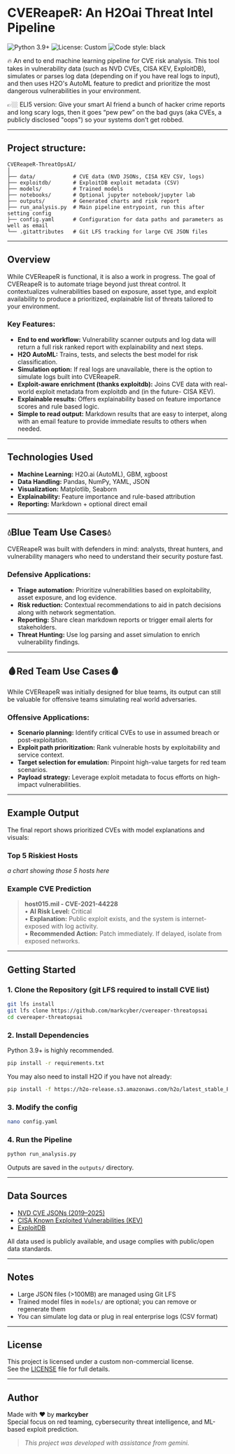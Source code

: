 
# CVEReapeR: An H2Oai Threat Intel Pipeline

![Python 3.9+](https://img.shields.io/badge/python-3.9+-blue.svg)
![License: Custom](https://img.shields.io/badge/License-Custom-blue.svg)
![Code style: black](https://img.shields.io/badge/code%20style-black-000000.svg)

🔥 An end to end machine learning pipeline for CVE risk analysis. This tool takes in vulnerability data (such as NVD CVEs, CISA KEV, ExploitDB), simulates or parses log data (depending on if you have real logs to input), and then uses H2O's AutoML feature to predict and prioritize the most dangerous vulnerabilities in your environment.


👉🏼 ELI5 version: Give your smart AI friend a bunch of hacker crime reports and long scary logs, then it goes “pew pew” on the bad guys (aka CVEs, a publicly disclosed "oops") so your systems don’t get robbed.


---

## Project structure:

```
CVEReapeR-ThreatOpsAI/
│
├── data/            # CVE data (NVD JSONs, CISA KEV CSV, logs)
├── exploitdb/       # ExploitDB exploit metadata (CSV)
├── models/          # Trained models
├── notebooks/       # Optional jupyter notebook/jupyter lab
├── outputs/         # Generated charts and risk report
├── run_analysis.py  # Main pipeline entrypoint, run this after setting config
├── config.yaml      # Configuration for data paths and parameters as well as email
└── .gitattributes   # Git LFS tracking for large CVE JSON files
```

---

## Overview

While CVEReapeR is functional, it is also a work in progress. The goal of CVEReapeR is to automate triage beyond just threat control. It contextualizes vulnerabilities based on exposure, asset type, and exploit availability to produce a prioritized, explainable list of threats tailored to your environment.

### Key Features:

- **End to end workflow:** Vulnerability scanner outputs and log data will return a full risk ranked report with explainability and next steps.
- **H2O AutoML:** Trains, tests, and selects the best model for risk classification.
- **Simulation option:** If real logs are unavailable, there is the option to simulate logs built into CVEReapeR.
- **Exploit-aware enrichment (thanks exploitdb):** Joins CVE data with real-world exploit metadata from exploitdb and (in the future- CISA KEV).
- **Explainable results:** Offers explainability based on feature importance scores and rule based logic.
- **Simple to read output:** Markdown results that are easy to interpet, along with an email feature to provide immediate results to others when needed.

---

## Technologies Used

- **Machine Learning:** H2O.ai (AutoML), GBM, xgboost
- **Data Handling:** Pandas, NumPy, YAML, JSON  
- **Visualization:** Matplotlib, Seaborn  
- **Explainability:** Feature importance and rule-based attribution  
- **Reporting:** Markdown + optional direct email

---

## 💧Blue Team Use Cases💧

CVEReapeR was built with defenders in mind: analysts, threat hunters, and vulnerability managers who need to understand their security posture fast.

### Defensive Applications:

- **Triage automation:** Prioritize vulnerabilities based on exploitability, asset exposure, and log evidence.
- **Risk reduction:** Contextual recommendations to aid in patch decisions along with network segmentation.
- **Reporting:** Share clean markdown reports or trigger email alerts for stakeholders.
- **Threat Hunting:** Use log parsing and asset simulation to enrich vulnerability findings.
  
---

## 🩸Red Team Use Cases🩸

While CVEReapeR was initially designed for blue teams, its output can still be valuable for offensive teams simulating real world adversaries.

### Offensive Applications:

- **Scenario planning:** Identify critical CVEs to use in assumed breach or post-exploitation.
- **Exploit path prioritization:** Rank vulnerable hosts by exploitability and service context.
- **Target selection for emulation:** Pinpoint high-value targets for red team scenarios.
- **Payload strategy:** Leverage exploit metadata to focus efforts on high-impact vulnerabilities.

---

## Example Output

The final report shows prioritized CVEs with model explanations and visuals:

### Top 5 Riskiest Hosts

*a chart showing those 5 hosts here*

### Example CVE Prediction

> **host015.mil - CVE-2021-44228**  
> • **AI Risk Level:** Critical  
> • **Explanation:** Public exploit exists, and the system is internet-exposed with log activity.  
> • **Recommended Action:** Patch immediately. If delayed, isolate from exposed networks.

---

## Getting Started

### 1. Clone the Repository (git LFS required to install CVE list)

```bash
git lfs install
git lfs clone https://github.com/markcyber/cvereaper-threatopsai
cd cvereaper-threatopsai
```

### 2. Install Dependencies

Python 3.9+ is highly recommended.

```bash
pip install -r requirements.txt
```

You may also need to install H2O if you have not already:

```bash
pip install -f https://h2o-release.s3.amazonaws.com/h2o/latest_stable_Py.html h2o
```

### 3. Modify the config

```bash
nano config.yaml
```

### 4. Run the Pipeline

```bash
python run_analysis.py
```
Outputs are saved in the `outputs/` directory.

---

## Data Sources

-  [NVD CVE JSONs (2019–2025)](https://nvd.nist.gov/vuln/data-feeds)  
-  [CISA Known Exploited Vulnerabilities (KEV)](https://www.cisa.gov/known-exploited-vulnerabilities-catalog)  
-  [ExploitDB](https://www.exploit-db.com)

All data used is publicly available, and usage complies with public/open data standards.

---

## Notes

- Large JSON files (>100MB) are managed using Git LFS  
- Trained model files in `models/` are optional; you can remove or regenerate them  
- You can simulate log data or plug in real enterprise logs (CSV format)

---

## License

This project is licensed under a custom non-commercial license.  
See the [LICENSE](./LICENSE.md) file for full details.

---

## Author

Made with ❤️ by **markcyber**  
Special focus on red teaming, cybersecurity threat intelligence, and ML-based exploit prediction.

> _This project was developed with assistance from gemini._
